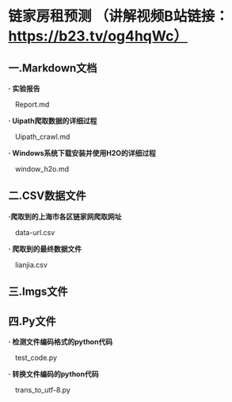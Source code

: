 链家房租预测  （讲解视频B站链接： https://b23.tv/og4hqWc）
===

一.Markdown文档 
---

**· 实验报告**  

&emsp;Report.md  

**· Uipath爬取数据的详细过程**  

&emsp;Uipath_crawl.md  

**· Windows系统下载安装并使用H2O的详细过程**  

&emsp;window_h2o.md  

二.CSV数据文件 
---

**·爬取到的上海市各区链家网爬取网址**  

&emsp;data-url.csv  

**· 爬取到的最终数据文件**  

&emsp;lianjia.csv  

三.Imgs文件  
---  

四.Py文件  
---
  
**· 检测文件编码格式的python代码**  

&emsp;test_code.py  

**· 转换文件编码的python代码**  

&emsp;trans_to_utf-8.py
